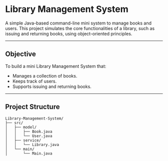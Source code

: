 # Library Management System

A simple Java-based command-line mini system to manage books and users. This project simulates the core functionalities of a library, such as issuing and returning books, using object-oriented principles.

---

##  Objective

To build a mini Library Management System that:
- Manages a collection of books.
- Keeps track of users.
- Supports issuing and returning books.

---

## Project Structure

```
Library-Management-System/
├── src/
│   ├── model/
│   │   ├── Book.java
│   │   └── User.java
│   ├── service/
│   │   └── Library.java
│   └── main/
│       └── Main.java

